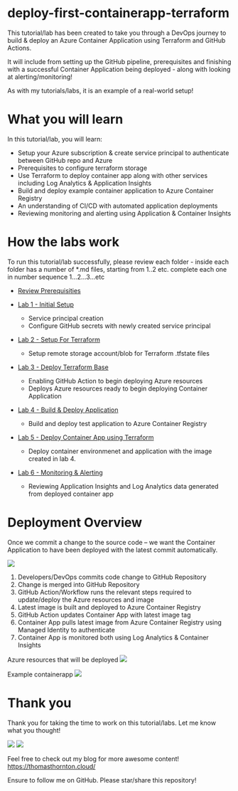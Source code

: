 # deploy-first-containerapp-terraform

This tutorial/lab has been created to take you through a DevOps journey to build & deploy an Azure Container Application using Terraform and GitHub Actions. 

It will include from setting up the GitHub pipeline, prerequisites and finishing with a successful Container Application being deployed - along with looking at alerting/monitoring!

As with my tutorials/labs, it is an example of a real-world setup!

# What you will learn

In this tutorial/lab, you will learn:
- Setup your Azure subscription & create service principal to authenticate between GitHub repo and Azure
- Prerequisites to configure terraform storage
- Use Terraform to deploy container app along with other services including Log Analytics & Application Insights
- Build and deploy example container application to Azure Container Registry
- An understanding of CI/CD with automated application deployments
- Reviewing monitoring and alerting using Application & Container Insights

# How the labs work

To run this tutorial/lab successfully, please review each folder - inside each folder has a number of *.md files, starting from 1..2 etc. complete each one in number sequence 1...2...3...etc

- [Review Prerequisities](https://github.com/mcknz-insight/deploy-first-containerapp-terraform/blob/main/prerequisites.md)

- [Lab 1 - Initial Setup](https://github.com/mcknz-insight/deploy-first-containerapp-terraform/tree/main/1-setup)
    - Service principal creation
    - Configure GitHub secrets with newly created service principal

- [Lab 2 - Setup For Terraform](https://github.com/mcknz-insight/deploy-first-containerapp-terraform/tree/main/2-setup-terraform)
    - Setup remote storage account/blob for Terraform .tfstate files

- [Lab 3 - Deploy Terraform Base](https://github.com/mcknz-insight/deploy-first-containerapp-terraform/tree/main/3-deploy-terraform-base)
    - Enabling GitHub Action to begin deploying Azure resources
    - Deploys Azure resources ready to begin deploying Container Application

- [Lab 4 - Build & Deploy Application](https://github.com/mcknz-insight/deploy-first-containerapp-terraform/tree/main/4-Build-deploy-application-to-ACR)
    - Build and deploy test application to Azure Container Registry

- [Lab 5 - Deploy Container App using Terraform](https://github.com/mcknz-insight/deploy-first-containerapp-terraform/tree/main/5-deploy-containerapp-terraform)
    - Deploy container environmenet and application with the image created in lab 4.

- [Lab 6 - Monitoring & Alerting](https://github.com/mcknz-insight/deploy-first-containerapp-terraform/tree/main/6-monitoring-and-alerting)
    - Reviewing Application Insights and Log Analytics data generated from deployed container app

# Deployment Overview
Once we commit a change to the source code – we want the Container Application to have been deployed with the latest commit automatically.

![](drawio/drawing.png)

1. Developers/DevOps commits code change to GitHub Repository
2. Change is merged into GitHub Repository
3. GitHub Action/Workflow runs the relevant steps required to update/deploy the Azure resources and image
4. Latest image is built and deployed to Azure Container Registry
5. GitHub Action updates Container App with latest image tag
6. Container App pulls latest image from Azure Container Registry using Managed Identity to authenticate
7. Container App is monitored both using Log Analytics & Container Insights

Azure resources that will be deployed 
![](5-deploy-containerapp-terraform/images/azure-portal-resources.png)

Example containerapp
![](6-monitoring-and-alerting/images/screenshot-container-app.png)

# Thank you
Thank you for taking the time to work on this tutorial/labs. Let me know what you thought!

<a href= "https://twitter.com/tamstar1234"><img src="https://img.icons8.com/nolan/50/twitter.png"/></a>
<a href= "https://www.linkedin.com/in/thomas-thornton-21a86b75/"><img src="https://img.icons8.com/nolan/50/linkedin.png"/></a>

Feel free to check out my blog for more awesome content!
https://thomasthornton.cloud/ 

Ensure to follow me on GitHub. Please star/share this repository!